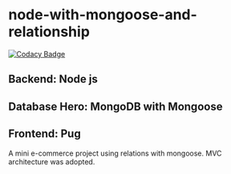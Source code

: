 # node-with-mongoose-and-relationship
[![Codacy Badge](https://app.codacy.com/project/badge/Grade/40f060adacc34cfba99a87ec4baaffdb)](https://www.codacy.com/manual/mustyzod/node-with-mongoose-and-relationship?utm_source=github.com&amp;utm_medium=referral&amp;utm_content=mustyzod/node-with-mongoose-and-relationship&amp;utm_campaign=Badge_Grade)


## Backend: Node js 
## Database Hero: MongoDB with Mongoose
## Frontend: Pug

A mini e-commerce project using relations with mongoose.
MVC architecture was adopted.
